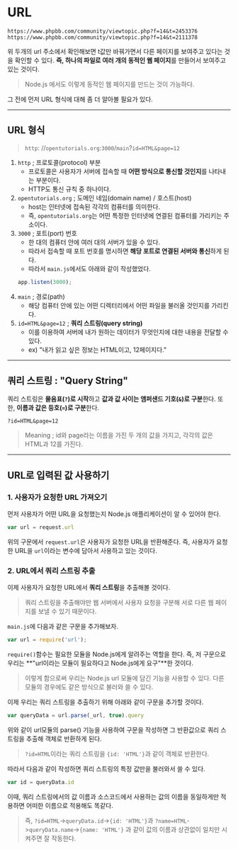 # URL

```
https://www.phpbb.com/community/viewtopic.php?f=14&t=2453376
https://www.phpbb.com/community/viewtopic.php?f=14&t=2111378
```

위 두개의 url 주소에서 확인해보면 t값만 바꿔가면서 다른 페이지를 보여주고 있다는 것을 확인할 수 있다. **즉, 하나의 파일로 여러 개의 동적인 웹 페이지**를 만들어서 보여주고 있는 것이다.
> Node.js 에서도 이렇게 동적인 웹 페이지를 만드는 것이 가능하다.

그 전에 먼저 URL 형식에 대해 좀 더 알아볼 필요가 있다.

---

## URL 형식

> `http`: //`opentutorials.org`:`3000`/`main`?`id=HTML&page=12`

1. `http` ; 프로토콜(protocol) 부분
    - 프로토콜은 사용자가 서버에 접속할 때 **어떤 방식으로 통신할 것인지**를 나타내는 부분이다.
    - HTTP도 통신 규칙 중 하나이다.
2. `opentutorials.org` ; 도메인 네임(domain name) / 호스트(host)
    - host는 인터넷에 접속된 각각의 컴퓨터를 의미한다.
    - 즉, `opentutorials.org`는 어떤 특정한 인터넷에 연결된 컴퓨터를 가리키는 주소이다.
3. `3000` ; 포트(port) 번호
    - 한 대의 컴퓨터 안에 여러 대의 서버가 있을 수 있다.
    - 따라서 접속할 때 포트 번호를 명시하면 **해당 포트로 연결된 서버와 통신**하게 된다.
    - 따라서 `main.js`에서도 아래와 같이 작성했었다.
    ```javascript
    app.listen(3000);
    ```
4. `main` ; 경로(path)
    - 해당 컴퓨터 안에 있는 어떤 디렉터리에서 어떤 파일을 불러올 것인지를 가리킨다.
5. `id=HTML&page=12` ; **쿼리 스트링(query string)**
    - 이를 이용하여 서버에 내가 원하는 데이터가 무엇인지에 대한 내용을 전달할 수 있다.
    - ex) "내가 읽고 싶은 정보는 HTML이고, 12페이지다."

---

## 쿼리 스트링 : "Query String"

쿼리 스트링은 **물음표(`?`)로 시작**하고 **값과 값 사이는 앰퍼샌드 기호(`&`)로 구분**한다. 또한, **이름과 값은 등호(`=`)로 구분**한다.

`?id=HTML&page=12`
> Meaning ; id와 page라는 이름을 가진 두 개의 값을 가지고, 각각의 값은 HTML과 12를 가진다.

---

## URL로 입력된 값 사용하기

### 1. 사용자가 요청한 URL 가져오기

먼저 사용자가 어떤 URL을 요청했는지 Node.js 애플리케이션이 알 수 있어야 한다.

```javascript 
var url = request.url
```

위의 구문에서 `request.url`은 사용자가 요청한 URL을 반환해준다. 즉, 사용자가 요청한 URL을 `url`이라는 변수에 담아서 사용하고 있는 것이다.

### 2. URL에서 **쿼리 스트링** 추출

이제 사용자가 요청한 URL에서 **쿼리 스트링**을 추출해볼 것이다.
> 쿼리 스트링을 추출해야만 웹 서버에서 사용자 요청을 구분해 서로 다른 웹 페이지를 보낼 수 있기 때문이다.

`main.js`에 다음과 같은 구문을 추가해보자.

```javascript
var url = require('url');
```

`require()`함수는 필요한 모듈을 Node.js에게 알려주는 역할을 한다. 즉, 저 구문으로 우리는 **"url이라는 모듈이 필요하다고 Node.js에게 요구"**한 것이다.
> 이렇게 함으로써 우리는 Node.js url 모듈에 담긴 기능을 사용할 수 있다. 다른 모듈의 경우에도 같은 방식으로 불러와 쓸 수 있다.

이제 우리는 쿼리 스트링을 추출하기 위해 아래와 같이 구문을 추가할 것이다.
```javascript
var queryData = url.parse(_url, true).query
```
위와 같이 url모듈의 parse() 기능을 사용하여 구문을 작성하면 그 반환값으로 쿼리 스트링을 추출해 객체로 반환하게 된다.
> `?id=HTML`이라는 쿼리 스트링을 `{id: 'HTML'}`과 같이 객체로 반환한다.

따라서 다음과 같이 작성하면 쿼리 스트링의 특정 값만을 불러와서 쓸 수 있다.

```javascript
var id = queryData.id
```

이때, 쿼리 스트링에서의 값 이름과 소스코드에서 사용하는 값의 이름을 동일하게만 적용하면 어떠한 이름으로 적용해도 똑같다.
> 즉, `?id=HTML`->`queryData.id`->`{id: 'HTML'}`과 `?name=HTML`->`queryData.name`->`{name: 'HTML'}` 과 같이 값의 이름과 상관없이 일치만 시켜주면 잘 작동한다.